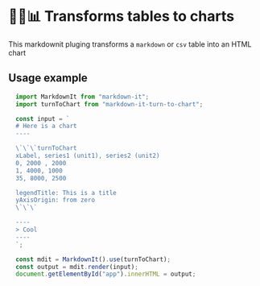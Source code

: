# :memo::curly_loop::bar_chart: Transforms tables to charts

This markdownit pluging transforms a `markdown` or `csv` table into an HTML chart


## Usage example

```typescript
  import MarkdownIt from "markdown-it";
  import turnToChart from "markdown-it-turn-to-chart";

  const input = `
  # Here is a chart
  ----

  \`\`\`turnToChart
  xLabel, series1 (unit1), series2 (unit2)
  0, 2000 , 2000
  1, 4000, 1000
  35, 8000, 2500

  legendTitle: This is a title
  yAxisOrigin: from zero
  \`\`\`

  ----
  > Cool
  ----
  `;

  const mdit = MarkdownIt().use(turnToChart);
  const output = mdit.render(input);
  document.getElementById("app").innerHTML = output;
```
